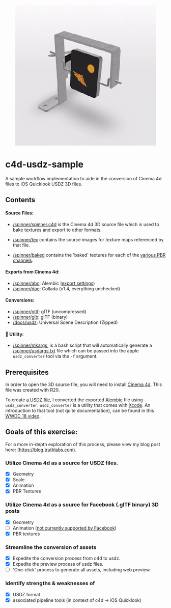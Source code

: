 <p align='center'>
<a href="/docs/usdz/spinner.usdz?raw=true" rel="ar"><img src="/docs/img/spinner_sq_loop.gif?raw=true" alt="" width="443" height="443"></a></p>

# c4d-usdz-sample
A sample workflow implementation to aide in the conversion of Cinema 4d files to iOS Quicklook USDZ 3D files.

## Contents

#### Source Files:
- [/spinner/spinner.c4d](/spinner/spinner.c4d) is the Cinema 4d 3D source file which is used to bake textures and export to other formats.
- [/spinner/tex](/spinner/tex) contains the source images for texture maps referenced by that file.

- [/spinner/baked](/spinner/baked) contains the 'baked' textures for each of the [various PBR channels](/docs/img/screenshots/PBR.jpg).

#### Exports from Cinema 4d:
- [/spinner/abc](/spinner/abc): Alembic ([export settings](/docs/img/screenshots/alembic-export.png))
- [/spinner/dae](/spinner/dae): Collada (v1.4, everything unchecked)

#### Conversions:
- [/spinner/gltf](/spinner/gltf): glTF (uncompressed)
- [/spinner/glb](/spinner/glb): glTF (binary)
- [/docs/usdz](/docs/usdz): Universal Scene Description (Zipped)

#### 🌟 Utility:
- [/spinner/mkargs](/spinner/mkargs), is a bash script that will automatically generate a [/spinner/usdargs.txt](/spinner/usdzargs.txt) file which can be passed into the apple `usdz_converter` tool via the `-f` argument.

## Prerequisites

In order to open the 3D source file, you will need to install [Cinema 4d](https://www.maxon.net/en/products/cinema-4d/overview/). This file was created with R20.

To create [a USDZ file](https://github.com/PixarAnimationStudios/USD), I converted the exported [Alembic](https://github.com/alembic/alembic) file using `usdz_converter`. `usdz_converter` is a utility that comes with [Xcode](https://developer.apple.com/xcode/). An introduction to that tool (not quite documentation), can be found in this [WWDC 18 video](https://developer.apple.com/videos/play/wwdc2018/603/?time=2297).


## Goals of this exercise:

For a more in-depth exploration of this process, please view my blog post here: (https://blog.truthlabs.com).

### Utilize Cinema 4d as a source for USDZ files.
 - [x] Geometry
 - [x] Scale
 - [x] Animation
 - [x] PBR Textures
 
### Utilize Cinema 4d as a source for Facebook (.glTF binary) 3D posts
 - [x] Geometry
 - [ ] Animation ([not currently supported by Facebook](https://developers.facebook.com/docs/sharing/3d-posts/asset-requirements#requirements))
 - [x] PBR textures

### Streamline the conversion of assets
- [x] Expedite the conversion process from c4d to usdz.
- [x] Expedite the preview process of usdz files.
- [ ] 'One-click' process to generate all assets, including web preview.

### Identify strengths & weaknesses of
- [x] USDZ format
- [x] associated pipeline tools (in context of c4d -> iOS Quicklook)
